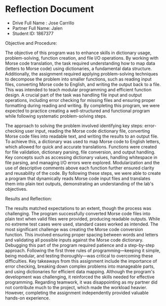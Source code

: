 # Reflection Document

* Drive Full Name  : Jose Carrillo
* Partner Full Name: Jalen
* Student ID: 1867377

Objective and Procedure:

The objective of this program was to enhance skills in dictionary usage, problem-solving, function creation, and file I/O operations. By working with Morse code translation, the task required understanding how to map data (letters to Morse code) using dictionaries, a fundamental data structure. Additionally, the assignment required applying problem-solving techniques to decompose the problem into smaller functions, such as reading input files, converting Morse code to English, and writing the output back to a file. This was intended to teach modular programming and efficient function design. A crucial part of the task was handling file input and output operations, including error checking for missing files and ensuring proper formatting during reading and writing. By completing this program, we were expected to practice creating a well-structured and functional program while following systematic problem-solving steps.

The approach to solving the problem involved identifying key steps: error-checking user input, reading the Morse code dictionary file, converting Morse code files into readable text, and writing the results to an output file. To achieve this, a dictionary was used to map Morse code to English letters, which allowed for quick and accurate translations. Functions were created for file validation, dictionary parsing, file conversion, and output handling. Key concepts such as accessing dictionary values, handling whitespace in file parsing, and managing I/O errors were explored. Modularization and the use of descriptive comments above each function further ensured clarity and reusability of the code. By following these steps, we were able to create a program that dynamically reads Morse code input files and translates them into plain text outputs, demonstrating an understanding of the lab's objectives.

Results and Reflection:

The results matched expectations to an extent, though the process was challenging. The program successfully converted Morse code files into plain text when valid files were provided, producing readable outputs. While no extreme test cases were used, standard cases worked as intended. The most significant challenge was creating the Morse code conversion function. This involved ensuring proper spacing between words and letters and validating all possible inputs against the Morse code dictionary. Debugging this part of the program required patience and a step-by-step approach. Following the first three rules of programming—keeping it simple, being modular, and testing thoroughly—was critical to overcoming these difficulties. Key takeaways from this assignment include the importance of error checking, breaking down complex problems into manageable parts, and using dictionaries for efficient data mapping. Although the program's development was challenging, it reinforced the skills needed for effective programming. Regarding teamwork, it was disappointing as my partner did not contribute much to the project, which made the workload heavier. However, completing the assignment independently provided valuable hands-on experience.







